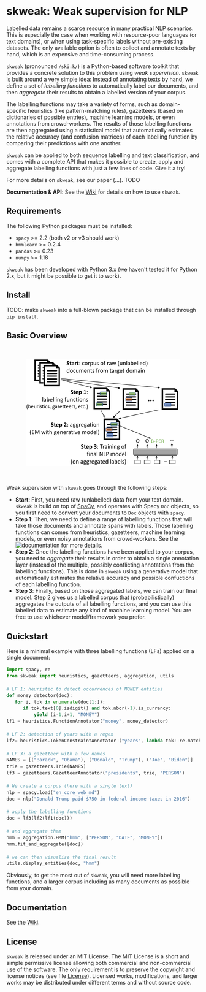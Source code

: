 # skweak: Weak supervision for NLP

Labelled data remains a scarce resource in many practical NLP scenarios. This is especially the case when working with resource-poor languages (or text domains), or when using task-specific labels without pre-existing datasets. The only available option is often to collect and annotate texts by hand, which is an expensive and time-consuming process. 

`skweak` (pronounced `/ski:k/`) is a Python-based software toolkit that provides a concrete solution to this problem using _weak supervision_. `skweak` is built around a very simple idea: Instead of annotating texts by hand, we define a set of _labelling functions_ to automatically label our documents, and then _aggregate_ their results to obtain a labelled version of your corpus. 

The labelling functions may take a variety of forms, such as domain-specific heuristics (like pattern-matching rules), gazetteers (based on dictionaries of possible entries), machine learning models, or even annotations from crowd-workers. The results of those labelling functions are then aggregated using a statistical model that automatically estimates the relative accuracy (and confusion matrices) of each labelling function by comparing their predictions with one another.

`skweak` can be applied to both sequence labelling and text classification, and comes with a complete API that makes it possible to create, apply and aggregate labelling functions with just a few lines of code. Give it a try!

For more details on `skweak`, see our paper (...). TODO

**Documentation & API**: See the [Wiki](https://github.com/NorskRegnesentral/skweak/wiki) for details on how to use `skweak`. 

## Requirements

The following Python packages must be installed:
- `spacy` >= 2.2 (both v2 or v3 should work)
- `hmmlearn` >= 0.2.4
- `pandas` >= 0.23
- `numpy` >= 1.18

`skweak` has been developed with Python 3.x (we haven't tested it for Python 2.x, but it might be possible to get it to work).

## Install

TODO: make `skweak` into a full-blown package that can be installed through `pip install`. 

## Basic Overview

<br>
<p align="center">
   <img alt="Overview of skweak" src="https://raw.githubusercontent.com/NorskRegnesentral/skweak/main/data/skweak_procedure.png"/>
</p><br>

Weak supervision with `skweak` goes through the following steps:
- **Start**: First, you need raw (unlabelled) data from your text domain. `skweak` is build on top of [SpaCy](http://www.spacy.io), and operates with Spacy `Doc` objects, so you first need to convert your documents to `Doc` objects with `spacy`.
- **Step 1**: Then, we need to define a range of labelling functions that will take those documents and annotate spans with labels. Those labelling functions can comes from heuristics, gazetteers, machine learning models, or even noisy annotations from crowd-workers. See the ![documentation](https://github.com/NorskRegnesentral/skweak/wiki) for more details. 
- **Step 2**: Once the labelling functions have been applied to your corpus, you need to _aggregate_ their results in order to obtain a single annotation layer (instead of the multiple, possibly conflicting annotations from the labelling functions). This is done in `skweak` using a generative model that automatically estimates the relative accuracy and possible confuctions of each labelling function. 
- **Step 3**: Finally, based on those aggregated labels, we can train our final model. Step 2 gives us a labelled corpus that (probabilistically) aggregates the outputs of all labelling functions, and you can use this labelled data to estimate any kind of machine learning model. You are free to use whichever model/framework you prefer. 

## Quickstart

Here is a minimal example with three labelling functions (LFs) applied on a single document:

```python
import spacy, re
from skweak import heuristics, gazetteers, aggregation, utils

# LF 1: heuristic to detect occurrences of MONEY entities
def money_detector(doc):
   for i, tok in enumerate(doc[1:]):
      if tok.text[0].isdigit() and tok.nbor(-1).is_currency:
          yield (i-1,i+1, "MONEY")
lf1 = heuristics.FunctionAnnotator("money", money_detector)

# LF 2: detection of years with a regex
lf2= heuristics.TokenConstraintAnnotator ("years", lambda tok: re.match("(19|20)\d{2}$", tok.text), "DATE")

# LF 3: a gazetteer with a few names
NAMES = [("Barack", "Obama"), ("Donald", "Trump"), ("Joe", "Biden")]
trie = gazetteers.Trie(NAMES)
lf3 = gazetteers.GazetteerAnnotator("presidents", trie, "PERSON")

# We create a corpus (here with a single text)
nlp = spacy.load("en_core_web_md")
doc = nlp("Donald Trump paid $750 in federal income taxes in 2016")

# apply the labelling functions
doc = lf3(lf2(lf1(doc)))

# and aggregate them
hmm = aggregation.HMM("hmm", ["PERSON", "DATE", "MONEY"])
hmm.fit_and_aggregate([doc])

# we can then visualise the final result
utils.display_entities(doc, "hmm")
```

Obviously, to get the most out of `skweak`, you will need more labelling functions, and a larger corpus including as many documents as possible from your domain. 

## Documentation

See the [Wiki](https://github.com/NorskRegnesentral/skweak/wiki). 


## License

`skweak` is released under an MIT License. The MIT License is a short and simple permissive license allowing both commercial and non-commercial use of the software. The only requirement is to preserve
the copyright and license notices (see file [License](https://github.com/NorskRegnesentral/skweak/License)). Licensed works, modifications, and larger works may be distributed under different terms and without source code.
